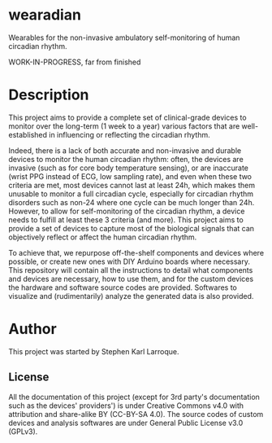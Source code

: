 # wearadian
Wearables for the non-invasive ambulatory self-monitoring of human circadian rhythm.

WORK-IN-PROGRESS, far from finished

# Description
This project aims to provide a complete set of clinical-grade devices to monitor over the long-term (1 week to a year) various factors that are well-established in influencing or reflecting the circadian rhythm.

Indeed, there is a lack of both accurate and non-invasive and durable devices to monitor the human circadian rhythm: often, the devices are invasive (such as for core body temperature sensing), or are inaccurate (wrist PPG instead of ECG, low sampling rate), and even when these two criteria are met, most devices cannot last at least 24h, which makes them unusable to monitor a full circadian cycle, especially for circadian rhythm disorders such as non-24 where one cycle can be much longer than 24h. However, to allow for self-monitoring of the circadian rhythm, a device needs to fulfill at least these 3 criteria (and more). This project aims to provide a set of devices to capture most of the biological signals that can objectively reflect or affect the human circadian rhythm.

To achieve that, we repurpose off-the-shelf components and devices where possible, or create new ones with DIY Arduino boards where necessary. This repository will contain all the instructions to detail what components and devices are necessary, how to use them, and for the custom devices the hardware and software source codes are provided. Softwares to visualize and (rudimentarily) analyze the generated data is also provided.

# Author

This project was started by Stephen Karl Larroque.

## License
All the documentation of this project (except for 3rd party's documentation such as the devices' providers') is under Creative Commons v4.0 with attribution and share-alike BY (CC-BY-SA 4.0). The source codes of custom devices and analysis softwares are under General Public License v3.0 (GPLv3).
